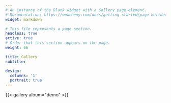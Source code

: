 ```yaml
---
# An instance of the Blank widget with a Gallery page element.
# Documentation: https://wowchemy.com/docs/getting-started/page-builder/
widget: markdown

# This file represents a page section.
headless: true
active: true 
# Order that this section appears on the page.
weight: 66

title: Gallery
subtitle:

design:
  columns: '1'
  portrait: true
---
```


{{< gallery album="demo" >}}

